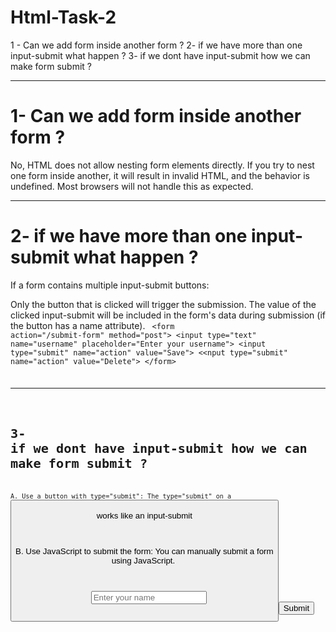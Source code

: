 # Html-Task-2
1 - Can we add form inside another form ?
2- if we have more than one input-submit what happen ?
3- if we dont have input-submit how we can make form submit ?

<hr>

# 1- Can we add form inside another form ? 

No, HTML does not allow nesting form elements directly. If you try to nest one form inside another, it will result in invalid HTML, and the behavior is undefined. Most browsers will not handle this as expected.

<hr>

# 2- if we have more than one input-submit what happen ? 

If a form contains multiple input-submit buttons:

Only the button that is clicked will trigger the submission.
The value of the clicked input-submit will be included in the form's data during submission (if the button has a name attribute).
<code>
&lt;form action="/submit-form" method="post"&gt;
 &lt;input type="text" name="username" placeholder="Enter your username"&gt;
  &lt;input type="submit" name="action" value="Save"&gt;
  <&lt;nput type="submit" name="action" value="Delete"&gt;
</form&gt;
<code>
<hr>


# 3- if we dont have input-submit how we can make form submit ?

A. Use a button with type="submit":
The type="submit" on a <button> works like an input-submit

B. Use JavaScript to submit the form:
You can manually submit a form using JavaScript.
<code>
<form id="myForm" action="/submit-form" method="post">
  <input type="text" name="name" placeholder="Enter your name">
  <button type="button" onclick="submitForm()">Submit</button>
</form>

<script>
  function submitForm() {
    document.getElementById('myForm').submit();
  }
</script>
</code>
 



